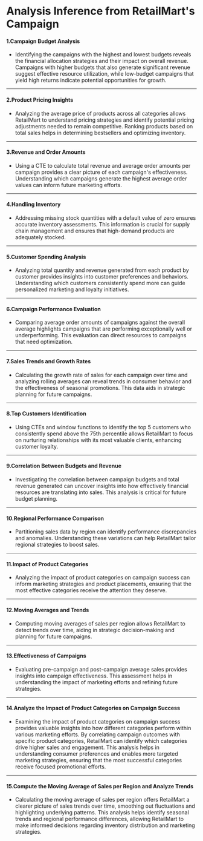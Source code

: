 # Analysis Inference from RetailMart's Campaign

#### 1.Campaign Budget Analysis
- Identifying the campaigns with the highest and lowest budgets reveals the financial allocation strategies and their impact on overall revenue. Campaigns with higher budgets that also generate significant revenue suggest effective resource utilization, while low-budget campaigns that yield high returns indicate potential opportunities for growth.

---
#### 2.Product Pricing Insights
- Analyzing the average price of products across all categories allows RetailMart to understand pricing strategies and identify potential pricing adjustments needed to remain competitive. Ranking products based on total sales helps in determining bestsellers and optimizing inventory.

---
#### 3.Revenue and Order Amounts
- Using a CTE to calculate total revenue and average order amounts per campaign provides a clear picture of each campaign's effectiveness. Understanding which campaigns generate the highest average order values can inform future marketing efforts.

---
#### 4.Handling Inventory
- Addressing missing stock quantities with a default value of zero ensures accurate inventory assessments. This information is crucial for supply chain management and ensures that high-demand products are adequately stocked.

---
#### 5.Customer Spending Analysis
- Analyzing total quantity and revenue generated from each product by customer provides insights into customer preferences and behaviors. Understanding which customers consistently spend more can guide personalized marketing and loyalty initiatives.

---
#### 6.Campaign Performance Evaluation
- Comparing average order amounts of campaigns against the overall average highlights campaigns that are performing exceptionally well or underperforming. This evaluation can direct resources to campaigns that need optimization.

---
#### 7.Sales Trends and Growth Rates
- Calculating the growth rate of sales for each campaign over time and analyzing rolling averages can reveal trends in consumer behavior and the effectiveness of seasonal promotions. This data aids in strategic planning for future campaigns.

---
#### 8.Top Customers Identification
- Using CTEs and window functions to identify the top 5 customers who consistently spend above the 75th percentile allows RetailMart to focus on nurturing relationships with its most valuable clients, enhancing customer loyalty.

---
#### 9.Correlation Between Budgets and Revenue
- Investigating the correlation between campaign budgets and total revenue generated can uncover insights into how effectively financial resources are translating into sales. This analysis is critical for future budget planning.

---
#### 10.Regional Performance Comparison
- Partitioning sales data by region can identify performance discrepancies and anomalies. Understanding these variations can help RetailMart tailor regional strategies to boost sales.

---
#### 11.Impact of Product Categories
- Analyzing the impact of product categories on campaign success can inform marketing strategies and product placements, ensuring that the most effective categories receive the attention they deserve.

---
#### 12.Moving Averages and Trends
- Computing moving averages of sales per region allows RetailMart to detect trends over time, aiding in strategic decision-making and planning for future campaigns.

---
#### 13.Effectiveness of Campaigns
- Evaluating pre-campaign and post-campaign average sales provides insights into campaign effectiveness. This assessment helps in understanding the impact of marketing efforts and refining future strategies.

---
#### 14.Analyze the Impact of Product Categories on Campaign Success
- Examining the impact of product categories on campaign success provides valuable insights into how different categories perform within various marketing efforts. By correlating campaign outcomes with specific product categories, RetailMart can identify which categories drive higher sales and engagement. This analysis helps in understanding consumer preferences and enables more targeted marketing strategies, ensuring that the most successful categories receive focused promotional efforts. 

---
#### 15.Compute the Moving Average of Sales per Region and Analyze Trends 
- Calculating the moving average of sales per region offers RetailMart a clearer picture of sales trends over time, smoothing out fluctuations and highlighting underlying patterns. This analysis helps identify seasonal trends and regional performance differences, allowing RetailMart to make informed decisions regarding inventory distribution and marketing strategies.

